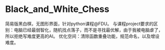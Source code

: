 # Black_and_White_Chess 
简易版黑白棋，无图形界面，针对python课程@FDU。
与课程project要求的区别：电脑已经最弱智化，随机找点落子，而不是寻找最优解，由于我被电脑虐了，所以拒绝写难度更高的AI。
优化空间：清除函数重叠功能，规范命名，以及增设难度。
